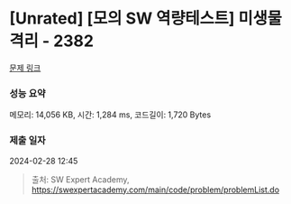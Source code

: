 # [Unrated] [모의 SW 역량테스트] 미생물 격리 - 2382 

[문제 링크](https://swexpertacademy.com/main/code/problem/problemDetail.do?contestProbId=AV597vbqAH0DFAVl) 

### 성능 요약

메모리: 14,056 KB, 시간: 1,284 ms, 코드길이: 1,720 Bytes

### 제출 일자

2024-02-28 12:45



> 출처: SW Expert Academy, https://swexpertacademy.com/main/code/problem/problemList.do
